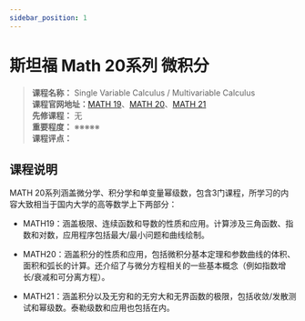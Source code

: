 ```yaml
---
sidebar_position: 1
---
```


# 斯坦福 Math 20系列  微积分





>**课程名称：** Single Variable Calculus / Multivariable Calculus    
**课程官网地址：**[MATH 19](https://rlemke01.math.tufts.edu/teaching/math19/)、[MATH 20](https://rlemke01.math.tufts.edu/teaching/math19/)、[MATH 21](http://web.stanford.edu/class/math21/)      
**先修课程：** 无  
**重要程度：** ※※※※※  
**课程评点：** 

## 课程说明
MATH 20系列涵盖微分学、积分学和单变量幂级数，包含3门课程，所学习的内容大致相当于国内大学的高等数学上下两部分：
- MATH19：涵盖极限、连续函数和导数的性质和应用。计算涉及三角函数、指数和对数，应用程序包括最大/最小问题和曲线绘制。

- MATH20：涵盖积分的性质和应用，包括微积分基本定理和参数曲线的体积、面积和弧长的计算。还介绍了与微分方程相关的一些基本概念（例如指数增长/衰减和可分离方程）。

- MATH21：涵盖积分以及无穷和的无穷大和无界函数的极限，包括收敛/发散测试和幂级数。泰勒级数和应用也包括在内。

<Comment></Comment>
